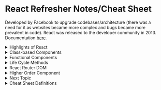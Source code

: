 # React Refresher Notes/Cheat Sheet

Developed by Facebook to upgrade codebases/architecture (there was a need for it as websites became more complex and bugs became more prevalent in code). React was released to the developer community in 2013. Documentation [here](https://reactjs.org/).

<details><summary>Highlights of React</summary>
  
#### 1. DOM Manipulation

The DOM (Document Object Model) is used to display websites through JavaScript (vanilla JS uses imperative style). <strong>Imperative</strong> style directly performs an action for each and every part of an app in response to various user events. The developer must explicitly state each step of how something should be done in order to <strong>repaint</strong> (change an element and add it onto a page) and <strong>reflow</strong> (recalculate layout of the page). This makes it difficult to see relationships between events as the page flow/layout becomes more complex. In React, declarative style is used, instead. <strong>Declarative</strong> style holds the state (data) which allows React to find the best way to manipulate the DOM to load that information. The different states are accounted for in one place which means cleaner and more efficient code quality, as well as faster load time. 

#### 2. Component Architecture

React works heavily with reusable components that can be copied over to various areas on a page or even into other projects. Small components are built and added together to make larger ones. Components are created as JavaScript functions that receive a prop (attribute) and returns something that <em>looks like</em> HTML called JSX. Each component has one "job" and does it well.

#### 3. Data Flow

React follows a <strong>unilateral</strong> data flow from top to bottom which makes it easier to debug code. It creates a virtual DOM that is a treelike object which gives React the ability to look at the blueprint of what needs to be built and modifies the DOM for us. Any time the state (data) changes, React intercepts that and updates the DOM as needed.

#### 4. Library

React only focuses on the <strong>UI (user-interface)</strong> which is why it is considered a <strong>library</strong> rather than a framework. Frameworks give developers all the tools necessary to build an application, whereas libraries provide the core of some functionality (React provides the UI). With React, other modules/libraries can be used to mix and match and customized as needed. React doesn't make assumptions on the tech stack being used, and so it also has cross-platform interactivity (e.g. React Native, React360).
</details>
<details><summary>Class-based Components</summary>

Both functions and classes can be written to return HTML. Class-based components in React have many functionality in them.

##### General Syntax
```
class App extends Component {
  render() {
    return (
    // any JSX (HTML-like syntax in React)
    );
  }
}
```
By using class, there is now access to state. <strong>State</strong> is an object with properties that can be accessed at any point inside class. To access state, call a constructor. This allows us to use this state as many times as possible. 

##### Access State with Class
```
class App extends Component {
  constructor() {
    super();
    
    this.state = {
      // any form of state object
      name: 'Example'
    };
  }

  render() {
    return (
      // render the state from class
      <p>{this.state.name}</p>
      // when user clicks the button, the text above will change based on what is declared in state
      // note that anything inside {} is a JS expression
      <button onClick={() => this.setState({ string: 'Different example' })}>Click me</button>
    )
  }
}
```

Keep in mind that since React follows unilateral data flow, when the state changes, it re-renders the component to display the change.
</details>

<details><summary>Functional Components</summary>

Functional components are simply JavaScript functions. 

##### General Syntax
```
function App() {
  return (
    <div>
      <p>Hi</p>
    </div>
  );
}
```

Components take in props (properties that are passed into the component and come out as objects). Children are anything in between tags.

```
<div> {props.child} </div>
```
#### State vs Props
Specific state lives in one location and trickles down as props. Props are pieces of data passed into a child component from the parent while state is data controlled within a component. This is why state is mutable while props are immutable.

![](https://www.techdiagonal.com/wp-content/uploads/2019/09/react-props-blog-image-design-2.jpg)
</details>

<details><summary>Life Cycle Methods</summary>
  
Various life cycle methods serve different purposes and are triggered at different times in a component's lifecycle. See diagram [here](https://projects.wojtekmaj.pl/react-lifecycle-methods-diagram/). 

#### Mounting
##### componentDidMount(): constructor → render → DOM & refs updates → componentDidMount
This is the phase when components are put on the DOM for the first time (inserted into the tree). Before a life cycle method is called, React first calls the constructor which is where the super()(a method on the class inside the constructor) is located. The super() will pull in all methods and functionality from whatever it is extending (allows class component to have access to all other life cycle components. Inside the constructor, when this.state is called, state is initialized on the class (helpful for other life cycle components that may need state).

```
class componentName extends React.Component {
  constructor() {
    super();
  }
  // components here
}
```

After the state is called, the render method is called. The component tells JavaScript what to display as HTML. Any prop values are evaluated in the HTML at this point, too. Then, React updates the DOM and the component is mounted as a base class component. Finally, the componentDidMount() is called which is when we do things like API calls.

```
componentDidMount() {
  
}
```

#### Updating
##### componentDidUpdate(): New props, setState(), forceUpdate() → render → DOM & refs updates → componentDidUpdate
Any future updates to the props, state, or manual force update on the component will cause the component to go into the updating phase without the need to remount anything. This is because no new elements are needed. Instead, React efficiently makes selective changes to pieces of HTML in the component. Then, React updates the DOM with required changes. Finally, componentDidUpdate() gets called. This is used as an opportunity to operate on the DOM (e.g. network requests).

```
componentDidUpdate() {
  
}
```

##### shouldComponentUpdate(): New props, setState(), forceUpdate() → shouldComponentUpdate → render → DOM & refs updates → componentDidUpdate
This determines whether or not an entire chain of updates need to occur and exists between first part of the phase and render phase. React gets the nextProps and nextState and based on these props/states, it determines whether or not the DOM should be re-rendered. If it returns true, then the DOM will render and the component will update. If it returns false, React won't go through any additional phases of the life cycle method.

This a fundamental part of performance optimization of the application and when we should do what with our components. 

```
shouldComponentUpdate(nextProps, nextState) {
  // if you want re-render
  return true;
  // if you do not want re-render
  return false;
  // if you want to manual force compare if the text is the same between props
  return nextProps.text !== this.props.text;
}
```

#### Unmounting
##### componentWillUnmount(): componentWillUnmount
The component will unmount when it gets called and this life cycle method provides an opportunity for us to do anything before React strips the component off the DOM. This occurs when any re-rendering happens so that React can unmount anything that is no longer being used. Hency why it will no longer exist in the DOM. Perform any necessary cleanup in this method, such as invalidating timers, canceling network requests, or cleaning up any subscriptions that were created in componentDidMount().

```
componentWillUnmount() {
  
}
```
</details>

<details><summary>React Router DOM</summary>
React builds a Single Page Application (SPA) where a web app loads a single page and dynamically updates that page as the user interacts with it. React allows us to pick and choose our own routing for SPA. Routing is the ability to move between different parts of an application when a user enters a URL or clicks an element (link, button, icon, image etc) within the application. React allows you to choose your own router, but one of the most popular variants is <em>react-router-dom</em>.
  
```
react-router-dom: a variant of the core library meant to be used for web applications, especially for those that have several pages that need to be rendered.
```

The react-router package includes a number of routers that we can take advantage of depending on the platform we are targeting. These include <strong>BrowserRouter</strong>, <strong>HashRouter</strong>, and <strong>MemoryRouter</strong>. Its imports used for routing essentially look for changes in the state and render a whole new component on a completely different URL with efficiency without reloading.

#### The BrowserRouter is used for applications which have a dynamic server that knows how to handle any type of URL whereas the HashRouter is used for static websites with a server that only responds to requests for files that it knows about.

### History
Each router creates a history object that it uses to keep track of the current location and re-renders the application whenever this location changes. For this reason, the other React Router components rely on this history object being present; which is why they need to be rendered inside a router.
The BrowserRouter uses the HTML5 history API to keep the user interface in sync with the URL in the browser address bar.

### Routes
The <Route/> component renders the appropriate user interface when the current location matches the route’s path. The path is a prop on the <Route/> component that describes the pathname that the route should match.

### Switch
The react-router library also contains a <Switch/> component that is used to wrap multiple <Route/> components. The Switch component only picks the first matching route among all its children routes.

![](https://miro.medium.com/max/500/1*nfOoDEzgO6Gf_X8o-D8MAw.png)

Read more [here](https://medium.com/the-andela-way/understanding-the-fundamentals-of-routing-in-react-b29f806b157e).
</details>

<details><summary>Higher Order Component</summary>

</details>

<details><summary>Next Topic</summary>

#### 
</details>

<details><summary>Cheat Sheet Definitions</summary>

#### [Life Cycle Methods](https://reactjs.org/docs/glossary.html#lifecycle-methods)
Life cycle methods (used with classes) get called at different stages of when built-in React components gets rendered. In life cycle methods, React renders the component on the page and when it does that, it calls the block of code inside the function.

#### [React Events](https://reactjs.org/docs/handling-events.html#:~:text=React%20events%20are%20named%20using%20camelCase%2C%20rather%20than,the%20HTML%3A%20%3Cbutton%20onclick%3D%22activateLasers%20%28%29%22%3E%20Activate%20Lasers%20%3C%2Fbutton%3E)
React handles changes through the DOM for you at the most optimal time to update the DOM. Event handlers occur through JSX as synthetic events (identified by its camelCasing rather than lowercase). With JSX, you pass a function as the event handler rather than a string. React intercepts the event handler and looks for what it needs to do next. 

#### [Asynchronous setState](https://reactjs.org/docs/faq-state.html#what-does-setstate-do)
setState() schedules an update to a component’s state object (batches multiple setState()). When state changes, the component responds by re-rendering. setState is asynchronous inside event handlers. This ensures that if both Parent and Child call setState during a click event, Child isn’t re-rendered twice. Instead, React “flushes” the state updates at the end of the browser event. This results in significant performance improvements in larger apps. This is an implementation detail, so avoid relying on it directly.
</details>
